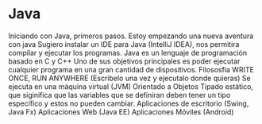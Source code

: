# Java
Iniciando con Java, primeros pasos.
Estoy empezando una nueva aventura con java
Sugiero instalar un IDE para Java (IntelliJ IDEA), nos permitira compilar y ejecutar los programas.
Java es un lenguaje de programación basado en C y C++
Uno de sus objetivos principales es poder ejecutar cualquier programa en una gran cantidad de dispositivos.
Filososfia WRITE ONCE, RUN ANYWHERE (Escribelo una vez y ejecutalo donde quieras)
Se ejecuta en una máquina virtual (JVM)
Orientado a Objetos
Tipado estático, que siginifica que las variables que se definiran deben tener un tipo específico y estos no pueden cambiar.
Aplicaciones de escritorio (Swing, Java Fx)
Aplicaciones Web (Java EE)
Aplicaciones Móviles (Android)
